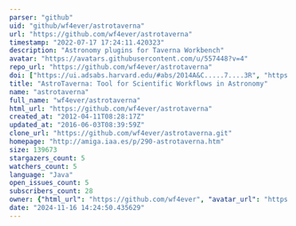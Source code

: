 ```yaml
---
parser: "github"
uid: "github/wf4ever/astrotaverna"
url: "https://github.com/wf4ever/astrotaverna"
timestamp: "2022-07-17 17:24:11.420323"
description: "Astronomy plugins for Taverna Workbench"
avatar: "https://avatars.githubusercontent.com/u/557448?v=4"
repo_url: "https://github.com/wf4ever/astrotaverna"
doi: ["https://ui.adsabs.harvard.edu/#abs/2014A&C.....7....3R", "https://ui.adsabs.harvard.edu/abs/2013ascl.soft07007G/abstract"]
title: "AstroTaverna: Tool for Scientific Workflows in Astronomy"
name: "astrotaverna"
full_name: "wf4ever/astrotaverna"
html_url: "https://github.com/wf4ever/astrotaverna"
created_at: "2012-04-11T08:28:17Z"
updated_at: "2016-06-03T08:39:59Z"
clone_url: "https://github.com/wf4ever/astrotaverna.git"
homepage: "http://amiga.iaa.es/p/290-astrotaverna.htm"
size: 139673
stargazers_count: 5
watchers_count: 5
language: "Java"
open_issues_count: 5
subscribers_count: 28
owner: {"html_url": "https://github.com/wf4ever", "avatar_url": "https://avatars.githubusercontent.com/u/557448?v=4", "login": "wf4ever", "type": "Organization"}
date: "2024-11-16 14:24:50.435629"
---
```

